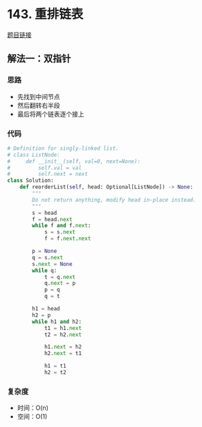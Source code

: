 # 143. 重排链表

[题目链接](https://leetcode.cn/problems/reorder-list/description/)

## 解法一：双指针

### 思路

- 先找到中间节点
- 然后翻转右半段
- 最后将两个链表逐个接上

### 代码

```py
# Definition for singly-linked list.
# class ListNode:
#     def __init__(self, val=0, next=None):
#         self.val = val
#         self.next = next
class Solution:
    def reorderList(self, head: Optional[ListNode]) -> None:
        """
        Do not return anything, modify head in-place instead.
        """
        s = head
        f = head.next
        while f and f.next:
            s = s.next
            f = f.next.next

        p = None
        q = s.next
        s.next = None
        while q:
            t = q.next
            q.next = p
            p = q
            q = t   

        h1 = head
        h2 = p
        while h1 and h2:
            t1 = h1.next
            t2 = h2.next

            h1.next = h2
            h2.next = t1

            h1 = t1
            h2 = t2
```

### 复杂度

- 时间：O(n)
- 空间：O(1)
